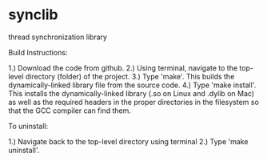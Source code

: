 # synclib
thread synchronization library


Build Instructions:

1.) Download the code from github.
2.) Using terminal, navigate to the top-level directory (folder) of the project.
3.) Type 'make'. This builds the dynamically-linked library file from the source code.
4.) Type 'make install'. This installs the dynamically-linked library (.so on Linux and .dylib on Mac)
    as well as the required headers in the proper directories in the filesystem so that the GCC compiler
    can find them.


To uninstall:

1.) Navigate back to the top-level directory using terminal
2.) Type 'make uninstall'.